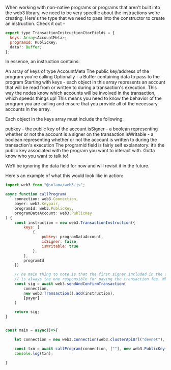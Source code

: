 When working with non-native programs or programs that aren't built into the web3 library, we need to be very specific about the instructions we're creating. Here's the type that we need to pass into the constructor to create an instruction. Check it out -

``` js
export type TransactionInstructionCtorFields = {
  keys: Array<AccountMeta>;
  programId: PublicKey;
  data?: Buffer;
};
```
In essence, an instruction contains:

An array of keys of type AccountMeta
The public key/address of the program you're calling
Optionally - a Buffer containing data to pass to the program
Starting with keys - each object in this array represents an account that will be read from or written to during a transaction's execution. This way the nodes know which accounts will be involved in the transaction, which speeds things up! This means you need to know the behavior of the program you are calling and ensure that you provide all of the necessary accounts in the array.

Each object in the keys array must include the following:

pubkey - the public key of the account
isSigner - a boolean representing whether or not the account is a signer on the transaction
isWritable - a boolean representing whether or not the account is written to during the transaction's execution
The programId field is fairly self explanatory: it’s the public key associated with the program you want to interact with. Gotta know who you want to talk to!

We’ll be ignoring the data field for now and will revisit it in the future.

Here's an example of what this would look like in action:

``` js
import web3 from "@solana/web3.js";

async function callProgram(
    connection: web3.Connection,
    payer: web3.Keypair,
    programId: web3.PublicKey,
    programDataAccount: web3.PublicKey
) {
    const instruction = new web3.TransactionInstruction({
        keys: [
            {
                pubkey: programDataAccount,
                isSigner: false,
                isWritable: true
            },
        ],
        programId        
    })

    // he main thing to note is that the first signer included in the array of signers on a transaction 
    // is always the one responsible for paying the transaction fee. What happens if you don't have enough SOL
    const sig = await web3.sendAndConfirmTransaction(
        connection,
        new web3.Transaction().add(instruction),
        [payer]
    )

    return sig;
}


const main = async()=>{

    let connection = new web3.Connection(web3.clusterApiUrl("devnet"), "confirmed");

    const txn = await callProgram(connection, [""], new web3.PublicKey(""), new web3.PublicKey(""));
    console.log(txn);

}

```